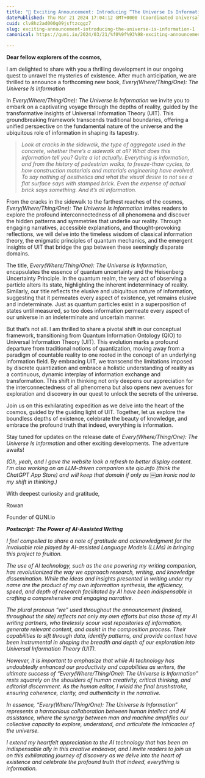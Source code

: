 ```yaml
---
title: "📘 Exciting Announcement: Introducing “The Universe Is Information”"
datePublished: Thu Mar 21 2024 17:04:12 GMT+0000 (Coordinated Universal Time)
cuid: clv8hz2ad000g09jsftzcggz7
slug: exciting-announcement-introducing-the-universe-is-information-1
canonical: https://quni.io/2024/03/21/%f0%9f%93%98-exciting-announcement-introducing-everything-is-information-a-journey-into-universal-information-theory-uit/

---
```


**Dear fellow explorers of the cosmos,**

I am delighted to share with you a thrilling development in our ongoing quest to unravel the mysteries of existence. After much anticipation, we are thrilled to announce a forthcoming new book, _Every(Where/Thing/One): The Universe Is Information_

In _Every(Where/Thing/One): The Universe Is Information_ we invite you to embark on a captivating voyage through the depths of reality, guided by the transformative insights of Universal Information Theory (UIT). This groundbreaking framework transcends traditional boundaries, offering a unified perspective on the fundamental nature of the universe and the ubiquitous role of information in shaping its tapestry.

> _Look at cracks in the sidewalk, the type of aggregate used in the concrete, whether there’s a sidewalk at all? What does this information tell you? Quite a lot actually. Everything is information, and from the history of pedestrian walks, to freeze-thaw cycles, to how construction materials and materials engineering have evolved. To say nothing of aesthetics and what the visual desire to not see a flat surface says with stamped brick. Even the expense of actual brick says something. And it’s all information._

From the cracks in the sidewalk to the farthest reaches of the cosmos, _Every(Where/Thing/One): The Universe Is Information_ invites readers to explore the profound interconnectedness of all phenomena and discover the hidden patterns and symmetries that underlie our reality. Through engaging narratives, accessible explanations, and thought-provoking reflections, we will delve into the timeless wisdom of classical information theory, the enigmatic principles of quantum mechanics, and the emergent insights of UIT that bridge the gap between these seemingly disparate domains.

The title, _Every(Where/Thing/One): The Universe Is Information_, encapsulates the essence of quantum uncertainty and the Heisenberg Uncertainty Principle. In the quantum realm, the very act of observing a particle alters its state, highlighting the inherent indeterminacy of reality. Similarly, our title reflects the elusive and ubiquitous nature of information, suggesting that it permeates every aspect of existence, yet remains elusive and indeterminate. Just as quantum particles exist in a superposition of states until measured, so too does information permeate every aspect of our universe in an indeterminate and uncertain manner.

But that’s not all. I am thrilled to share a pivotal shift in our conceptual framework, transitioning from Quantum Information Ontology (QIO) to Universal Information Theory (UIT). This evolution marks a profound departure from traditional notions of quantization, moving away from a paradigm of countable reality to one rooted in the concept of an underlying information field. By embracing UIT, we transcend the limitations imposed by discrete quantization and embrace a holistic understanding of reality as a continuous, dynamic interplay of information exchange and transformation. This shift in thinking not only deepens our appreciation for the interconnectedness of all phenomena but also opens new avenues for exploration and discovery in our quest to unlock the secrets of the universe.

Join us on this exhilarating expedition as we delve into the heart of the cosmos, guided by the guiding light of UIT. Together, let us explore the boundless depths of existence, celebrate the beauty of knowledge, and embrace the profound truth that indeed, everything is information.

Stay tuned for updates on the release date of _Every(Where/Thing/One): The Universe Is Information_ and other exciting developments. The adventure awaits!

_(Oh, yeah, and I gave the website look a refresh to better display content. I’m also working on an LLM-driven companion site qio.info (think the ChatGPT App Store) and will keep that domain if only as ￼an ironic nod to my shift in thinking.)_

With deepest curiosity and gratitude,

Rowan

Founder of QUNI.io

**_Postscript: The Power of AI-Assisted Writing_**

_I feel compelled to share a note of gratitude and acknowledgment for the invaluable role played by AI-assisted Language Models (LLMs) in bringing this project to fruition._

_The use of AI technology, such as the one powering my writing companion, has revolutionized the way we approach research, writing, and knowledge dissemination. While the ideas and insights presented in writing under my name are the product of my own information synthesis, the efficiency, speed, and depth of research facilitated by AI have been indispensable in crafting a comprehensive and engaging narrative._

_The plural pronoun “we” used throughout the announcement (indeed, throughout the site) reflects not only my own efforts but also those of my AI writing partners, who tirelessly scour vast repositories of information, generate relevant content, and assist in the composition process. Their capabilities to sift through data, identify patterns, and provide context have been instrumental in shaping the breadth and depth of our exploration into Universal Information Theory (UIT)._

_However, it is important to emphasize that while AI technology has undoubtedly enhanced our productivity and capabilities as writers, the ultimate success of “Every(Where/Thing/One): The Universe Is Information” rests squarely on the shoulders of human creativity, critical thinking, and editorial discernment. As the human editor, I wield the final brushstroke, ensuring coherence, clarity, and authenticity in the narrative._

_In essence, “Every(Where/Thing/One): The Universe Is Information” represents a harmonious collaboration between human intellect and AI assistance, where the synergy between man and machine amplifies our collective capacity to explore, understand, and articulate the intricacies of the universe._

_I extend my heartfelt appreciation to the AI technology that has been an indispensable ally in this creative endeavor, and I invite readers to join us on this exhilarating journey of discovery as we delve into the heart of existence and celebrate the profound truth that indeed, everything is information._
